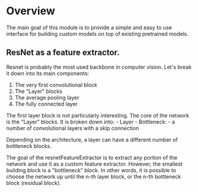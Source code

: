# Overview

The main goal of this module is to provide a simple and easy to use interface for building custom models on top of existing pretrained models.

## ResNet as a feature extractor.

Resnet is probably the most used backbone in computer vision. Let's break it down into its main components: 

1. The very first convolutional block
2. The "Layer" blocks
3. The average pooling layer
4. The fully connected layer


The first layer block is not particularly interesting. The core of the network is the "Layer" blocks. It is broken down into:
    - Layer
        - Bottleneck: 
            - a number of convolutional layers with a skip connection 


Depending on the architecture, a layer can have a different number of bottleneck blocks. 

The goal of the resnetFeatureExtractor is to extract any portion of the network and use it as a custom feature extractor. However, the smallest building block is a "bottleneck" block. In other words, it is possible to choose the network up until the n-th layer block, or the n-th bottleneck block (residual block).






